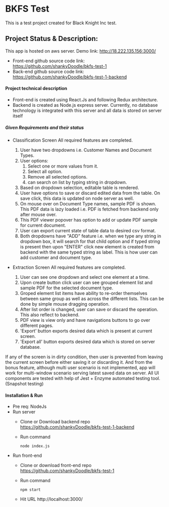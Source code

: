 # BKFS Test

This is a test project created for Black Knight Inc test.

## Project Status & Description:
This app is hosted on aws server.
Demo link: http://18.222.135.156:3000/

* Front-end github source code link: https://github.com/shankyDoodle/bkfs-test-1
* Back-end github source code link: https://github.com/shankyDoodle/bkfs-test-1-backend

#### Project technical description
* Front-end is created using React.Js and following Redux architecture. 
* Backend is created as Node.js express server. Currently, no database technology is integrated with this server and all data is stored on server itself

##### Given Requirements and their status 
* Classification Screen
    All required features are completed.
    1. User have two dropdowns i.e. Customer Names and Document Types.
    2. User options:
        1. Select one or more values from it.
        2. Select all option.
        3. Remove all selected options.
        4. can search on list by typing string in dropdown.
    3. Based on dropdown selection, editable table is rendered.
    4. User have options to save or discard edited data from the table. On save click, this data is updated on node server as well.
    5. On mouse over on Document Type names, sample PDF is shown. This PDF data is lazy loaded i.e. PDF is fetched from backend only after mouse over.
    6. This PDF viewer popover has option to add or update PDF sample for current document.
    7. User can export current state of table data to desired csv format.
    8. Both dropdowns have "ADD" feature i.e. when we type any string in dropdown box, it will search for that child 
       option and if typed string is present then upon "ENTER" click new element is created from backend with the same 
       typed string as label. This is how user can add customer and document type.
    
* Extraction Screen
    All required features are completed.
    1. User can see one dropdown and select one element at a time.
    2. Upon create button click user can see grouped element list and sample PDF for the selected document type.
    3. Groped element list items have ability to re-order themselves between same group as well as across the different lists.
       This can be done by simple mouse dragging operation.
    4. After list order is changed, user can save or discard the operation. This also reflect to backend.
    5. PDF view is view only and have navigations buttons to go over different pages.
    6. 'Export' button exports desired data which is present at current screen.
    7. 'Export all' button exports desired data which is stored on server database.
    
If any of the screen is in dirty condition, then user is prevented from leaving the current screen before either saving it or discarding it.
And from the bonus feature, although multi user scenario is not implemented, app will work for multi-window scenario serving latest saved data on server.
All UI components are tested with help of Jest + Enzyme automated testing tool.(Snapshot testing)

#### Installation & Run
- Pre req: NodeJs
- Run server
    - Clone or Download backend repo https://github.com/shankyDoodle/bkfs-test-1-backend
    - Run command
    
         `node index.js
         `
- Run front-end
    - Clone or download front-end repo https://github.com/shankyDoodle/bkfs-test-1
    - Run command
    
        `npm start`
    - Hit URL http://localhost:3000/
